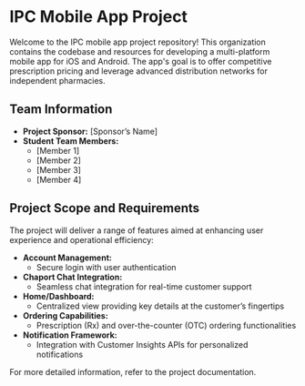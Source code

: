 # IPC Mobile App Project

Welcome to the IPC mobile app project repository! This organization contains the codebase and resources for developing a multi-platform mobile app for iOS and Android. The app's goal is to offer competitive prescription pricing and leverage advanced distribution networks for independent pharmacies.

## Team Information

- **Project Sponsor:** [Sponsor’s Name]
- **Student Team Members:**  
  - [Member 1]  
  - [Member 2]  
  - [Member 3]  
  - [Member 4]

## Project Scope and Requirements

The project will deliver a range of features aimed at enhancing user experience and operational efficiency:

- **Account Management:**  
  - Secure login with user authentication
- **Chaport Chat Integration:**  
  - Seamless chat integration for real-time customer support
- **Home/Dashboard:**  
  - Centralized view providing key details at the customer’s fingertips
- **Ordering Capabilities:**  
  - Prescription (Rx) and over-the-counter (OTC) ordering functionalities
- **Notification Framework:**  
  - Integration with Customer Insights APIs for personalized notifications

For more detailed information, refer to the project documentation.

